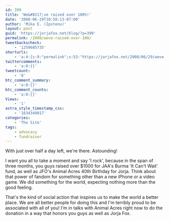 ```yaml
---
id: 399
title: 'We&#8217;ve raised over 100%!'
date: '2008-06-29T10:58:13-07:00'
author: 'Mika E. (Ipstenu)'
layout: post
guid: 'https://jorjafox.net/blog/?p=399'
permalink: /2008/weve-raised-over-100/
tweetbackscheck:
    - '1259685735'
shorturls:
    - 'a:4:{s:9:"permalink";s:53:"https://jorjafox.net/2008/06/29/weve-raised-over-100/";s:7:"tinyurl";s:25:"http://tinyurl.com/mf9wgj";s:4:"isgd";s:18:"http://is.gd/533Vq";s:5:"bitly";s:20:"http://bit.ly/7AdEq8";}'
twittercomments:
    - 'a:0:{}'
tweetcount:
    - '0'
btc_comment_summary:
    - 'a:0:{}'
btc_comment_counts:
    - 'a:0:{}'
Views:
    - '1'
astra_style_timestamp_css:
    - '1634349017'
categories:
    - 'The Site'
tags:
    - advocacy
    - fundraiser
---
```


With just over half a day left, we're there.  Astounding!

I want you all to take a moment and say 'I rock', because in the span of three months, you guys raised over $1000 for JAA's Burma 'It Can't Wait' fund, as well as JFO's Animal Acres 40th Birthday for Jorja.  Think about that power of fandom for something other than a new iPhone or a video game.  We did something for the world, expecting nothing more than the good feeling.

That's the kind of social action that inspires us to make the world a better place.  We are all better people for doing this and I'm terribly proud to be associated with all of you! I'm in talks with Animal Acres right now to do the donation in a way that honors you guys as well as Jorja Fox.